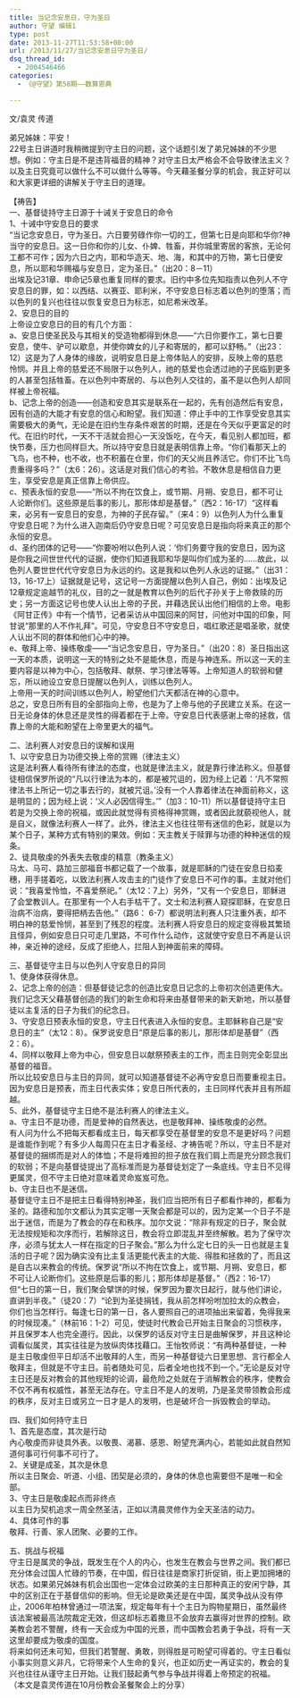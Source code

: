 ```yaml
---
title: 当记念安息日，守为圣日
author: 守望 编辑1
type: post
date: 2013-11-27T11:53:58+00:00
url: /2013/11/27/当记念安息日守为圣日/
dsq_thread_id:
  - 2004546466
categories:
  - 《@守望》第58期——数算恩典

---
```

文/袁灵 传道

弟兄姊妹：平安！   
22号主日讲道时我稍微提到守主日的问题，这个话题引发了弟兄姊妹的不少思想。例如：守主日是不是违背福音的精神？对守主日太严格会不会导致律法主义？以及主日究竟可以做什么不可以做什么等等。今天藉圣餐分享的机会，我正好可以和大家更详细的讲解关于守主日的道理。<!--more-->

   
【祷告】   
一、基督徒持守主日源于十诫关于安息日的命令   
1、十诫中守安息日的要求   
“当记念安息日，守为圣日。六日要劳碌作你一切的工，但第七日是向耶和华你?神当守的安息日。这一日你和你的儿女、仆婢、牲畜，并你城里寄居的客旅，无论何工都不可作；因为六日之内，耶和华造天、地、海，和其中的万物，第七日便安息，所以耶和华赐福与安息日，定为圣日。”（出20：8－11）   
出埃及记31章、申命记5章也重复同样的要求。旧约中多位先知指责以色列人不守安息日的罪，如：以西结、以赛亚、耶利米，不守安息日标志着以色列的堕落；而以色列的复兴也往往以恢复安息日为标志，如尼希米改革。   
2、安息日的目的   
上帝设立安息日的目的有几个方面：   
a、安息日使圣民及与其相关的受造物都得到休息——“六日你要作工，第七日要安息，使牛、驴可以歇息，并使你婢女的儿子和寄居的，都可以舒畅。”（出23：12）这是为了人身体的缘故，说明安息日是上帝体贴人的安排，反映上帝的慈悲怜悯。并且上帝的慈爱还不局限于以色列人，祂的慈爱也会透过祂的子民临到更多的人甚至包括牲畜。在以色列中寄居的、与以色列人交往的，虽不是以色列人却同样被上帝祝福。   
b、记念上帝的创造——创造和安息其实是联系在一起的，先有创造然后有安息，因有创造的大能才有安息的信心和盼望。我们知道：停止手中的工作享受安息其实需要极大的勇气，无论是在旧约生存条件艰苦的时期，还是在今天似乎更富足的时代。在旧约时代，一天不干活就会担心一天没饭吃，在今天，看见别人都加班，都快节奏，压力也同样巨大。所以持守安息日就是表明信靠上帝。“你们看那天上的飞鸟，也不种，也不收，也不积蓄在仓里，你们的天父尚且养活它。你们不比飞鸟贵重得多吗？”（太6：26）。这话是对我们信心的考验。不敢休息是相信自力更生，享受安息是真正信靠上帝供应。   
c、预表永恒的安息——“所以不拘在饮食上，或节期、月朔、安息日，都不可让人论断你们。这些原是后事的影儿，那形体却是基督。”（西2：16-17）“这样看来，必另有一安息日的安息，为神的子民存留。”（来4：9）以色列人为什么重复守安息日呢？为什么进入迦南后仍守安息日呢？可见安息日是指向将来真正的那个永恒的安息。   
d、圣约团体的记号——“你要吩咐以色列人说：‘你们务要守我的安息日，因为这是你我之间世世代代的证据，使你们知道我耶和华是叫你们成为圣的……故此，以色列人要世世代代守安息日为永远的约。这是我和以色列人永远的证据。”（出31：13，16-17上）证据就是记号，这记号一方面提醒以色列人自己，例如：出埃及记12章规定逾越节的礼仪，目的之一就是教育以色列的后代子孙关于上帝救赎的历史；另一方面这记号也使人认出上帝的子民，并藉选民认出他们相信的上帝。电影《阿甘正传》中有一个情节，记者采访从中国回来的阿甘，问他对中国的印象，阿甘说“那里的人不作礼拜”。可见，守安息日不守安息日，唱红歌还是唱圣歌，就使人认出不同的群体和他们心中的神。   
e、敬拜上帝、操练敬虔——“当记念安息日，守为圣日。”（出20：8）圣日指出这一天的本质，说明这一天的特别之处不是能休息，而是与神连系。所以这一天的主要内容是以神为中心，包括敬拜、献祭、学习律法等等。上帝知道人的软弱和健忘，所以祂设立安息日提醒以色列人，训练以色列人。   
上帝用一天的时间训练以色列人，盼望他们六天都活在神的心意中。   
总之，安息日所有目的全部指向上帝，也是为了上帝与他的子民建立关系。在这一日无论身体的休息还是灵性的得着都在于上帝。守安息日代表感谢上帝的拯救，信靠上帝的大能和盼望在上帝里更大的福气。

二、法利赛人对安息日的误解和误用   
1、以守安息日为功德交换上帝的赏赐（律法主义）   
这是法利赛人看待所有律法的态度，也就是律法主义，就是靠行律法称义。但基督徒相信保罗所说的“凡以行律法为本的，都是被咒诅的，因为经上记着：‘凡不常照律法书上所记一切之事去行的，就被咒诅。’没有一个人靠着律法在神面前称义，这是明显的；因为经上说：‘义人必因信得生。’”（加3：10-11）所以基督徒持守主日若是为交换上帝的祝福，或因此就觉得有资格得神赏赐，或者因此就藐视他人，就是自义，就像法利赛人一样了。此外，律法主义也往往带有迷信的色彩，就是以为某个日子，某种方式有特别的果效。例如：天主教关于赎罪与功德的种种迷信的规条。   
2、徒具敬虔的外表失去敬虔的精意（教条主义）   
马太、马可、路加三部福音书都记载了一个故事，就是耶稣的门徒在安息日掐麦穗，用手搓着吃，以致法利赛人攻击主的门徒作了安息日不可作的事。主就对他们说：“我喜爱怜恤，不喜爱祭祀。”（太12：7上）另外，“又有一个安息日，耶稣进了会堂教训人。在那里有一个人右手枯干了。文士和法利赛人窥探耶稣，在安息日治病不治病，要得把柄去告他。”（路6： 6-7）都说明法利赛人只注重外表，却不明白神的慈爱怜悯，甚至到了残忍的程度。法利赛人将安息日的规定变得极其繁琐且怪异，例如安息日只可走几里路，不可作什么动作，这就使守安息日不再是认识神，亲近神的途经，反成了拒绝人，拦阻人到神面前来的障碍。

三、基督徒守主日与以色列人守安息日的异同   
1、使身体获得休息。   
2、记念上帝的创造：但基督徒记念的创造比安息日记念的上帝初次创造更伟大。我们记念天父藉基督创造的我们的新生命和将来由基督带来的新天新地，所以基督徒以主复活的日子为我们的纪念日。   
3、守安息日预表永恒的安息，守主日代表进入永恒的安息。主耶稣称自己是“安息日的主”（太12：8）。保罗说安息日“原是后事的影儿，那形体却是基督”（西2：6）。   
4、同样以敬拜上帝为中心，但安息日以献祭预表主的工作，而主日则完全彰显出基督的福音。   
所以比较安息日与主日的异同，就可以知道基督徒不必再守安息日而要重视主日。因为安息日是预表，而主日代表实体；安息日所代表的，主日同样代表并且有所超越。   
5、此外，基督徒守主日绝不是法利赛人的律法主义。   
a、守主日不是功德，而是爱神的自然表达，也是敬拜神、操练敬虔的必然。   
有人问为什么不把每天都看成主日，每天都享受在基督里的安息不是更好吗？问题是谁能作到呢？有多少人每周只在主日才看圣经、才祷告呢？所以，守主日不是对基督徒的捆绑而是对人的体恤；不是将难担的担子放在我们肩上而是充分顾念我们的软弱；不是向基督徒提出了高标准而是为基督徒划定了一条底线。守主日不见得更属灵，但不守主日绝对意味着灵命岌岌可危。   
b、守主日也不是迷信。   
基督徒守主日不是把主日看得特别神圣，我们应当把所有日子都看作神的，都看为圣的。路德和加尔文都认为其实定哪一天聚会都是可以的，因为定某一个日子不是出于迷信，而是为了教会的存在和秩序。加尔文说：“除非有规定的日子，聚会就无法按规矩和次序而行，若解除这日，教会将立即混乱并至终解散。若为了保守次序，必须与犹太人一样在指定的日子聚会。”那么为什么定七日的头一日也就是主复活的日子呢？因为确实没有比主复活更能代表主的大能、得胜和拯救的了，而且这是自古以来教会的传统。保罗说“所以不拘在饮食上，或节期、月朔、安息日，都不可让人论断你们。这些原是后事的影儿；那形体却是基督。”（西2：16-17）但“七日的第一日，我们聚会擘饼的时候，保罗因为要次日起行，就与他们讲论，直讲到半夜。”（徒20：7）“论到为圣徒捐钱，我从前怎样吩咐加拉太的众教会，你们也当怎样行。每逢七日的第一日，各人要照自己的进项抽出来留着，免得我来的时候现凑。”（林前16：1-2）可见，使徒时代教会已开始主日聚会的习惯秩序，并且保罗本人也完全遵行。因此，以保罗的话反对守主日是曲解保罗，并且这种论调看似属灵，其实往往是为放纵肉体找藉口。王怡牧师说：“有两种基督徒，一种是主日敬虔但平日却活不出敬拜的人生，而另一种基督徒六日里思想、言行都全人敬拜主，但就是不守主日。前者随处可见，后者全地也找不到一个。”无论是反对守主日还是反对教会的其他规矩的论调，最危险之处就在于消解教会的秩序，使教会不仅不再有权威性，甚至无法存在。守主日不是人的发明，乃是圣灵带领教会形成的秩序，反对主日或另立一日才是人的发明，也是破坏合一拆毁教会的举动。

四、我们如何持守主日   
1、首先是态度，其次是行动   
內心敬虔而非徒具外表。以敬畏、渴慕、感恩、盼望充满内心，若能如此就自然知道何事可行何事不可行了。   
2、关键是成圣，其次是休息   
所以主日聚会、听道、小组、团契是必须的，身体的休息也需要但不是唯一和全部。   
3、守主日是敬虔起点而非终点   
以主日为契机追求一周全然圣洁，正如以清晨灵修作为全天圣洁的动力。   
4、具体可作的事   
敬拜、行善、家人团聚、必要的工作。

五、挑战与祝福   
守主日是属灵的争战，既发生在个人的内心，也发生在教会与世界之间。我们都已充分体会过国人忙碌的节奏，在中国，假日往往是商家打折促销，街上更加拥堵的状态。如果弟兄姊妹有机会出国也一定体会过欧美的主日那种真正的安闲宁静，其中的区别正在于基督信仰的影响。但无论是欧美还是在中国，属灵争战从没有停止，2006年柏林曾通过一项法案，规定每年有十个主日为购物星期日，虽然最终该法案被最高法院裁定无效，但这却标志着撒旦不会放弃去赢得对世界的控制。欧美教会若不警醒，终有一天会成为中国的光景，而中国教会若勇于争战，将有一天这里却要成为敬虔的国度。   
将来如何还未可知，但我们若警醒、勇敢，则得胜是可盼望可得着的。守主日看似小事实则意义非凡，它将带来个人生命的复兴，也正如历史一再证实的，教会的复兴也往往从谨守主日开始。让我们鼓起勇气参与争战并得着上帝预定的祝福。   
（本文是袁灵传道在10月份教会圣餐聚会上的分享）